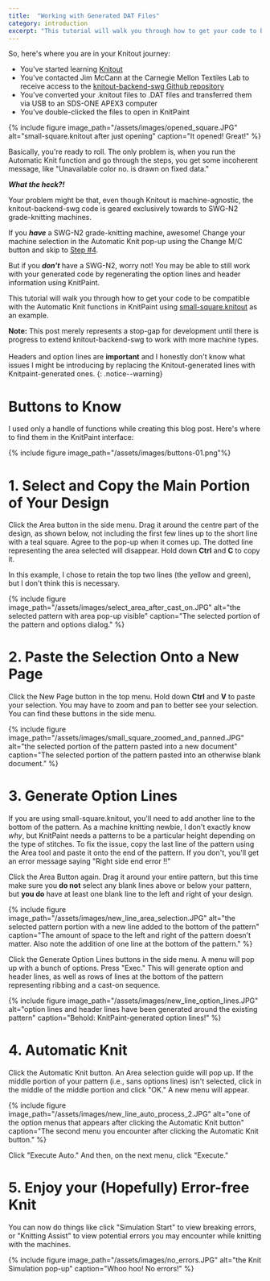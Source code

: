 ```yaml
---
title:  "Working with Generated DAT Files"
category: introduction
excerpt: "This tutorial will walk you through how to get your code to be compatible with the Automatic Knit functions in KnitPaint using [small-square.knitout](https://github.com/textiles-lab/knitout-backend-swg/blob/master/examples/small-square.knitout) as an example."
---
```


So, here's where you are in your Knitout journey:

* You've started learning [Knitout](https://github.com/textiles-lab/knitout)
* You've contacted Jim McCann at the Carnegie Mellon Textiles Lab to receive access to the [knitout-backend-swg Github repository](https://github.com/textiles-lab/knitout-backend-swg)
* You've converted your .knitout files to .DAT files and transferred them via USB to an SDS-ONE APEX3 computer
* You've double-clicked the files to open in KnitPaint

{% include figure image_path="/assets/images/opened_square.JPG" alt="small-square.knitout after just opening" caption="It opened! Great!" %}

Basically, you're ready to roll. The only problem is, when you run the Automatic Knit function and go through the steps, you get some incoherent message, like "Unavailable color no. is drawn on fixed data." 

***What the heck?!***

Your problem might be that, even though Knitout is machine-agnostic, the knitout-backend-swg code is geared exclusively towards to SWG-N2 grade-knitting machines. 

If you ***have*** a SWG-N2 grade-knitting machine, awesome! Change your machine selection in the Automatic Knit pop-up using the Change M/C button and skip to [Step #4](#step4).

But if you ***don't*** have a SWG-N2, worry not! You may be able to still work with your generated code by regenerating the option lines and header information using KnitPaint.

This tutorial will walk you through how to get your code to be compatible with the Automatic Knit functions in KnitPaint using [small-square.knitout](https://github.com/textiles-lab/knitout-backend-swg/blob/master/examples/small-square.knitout) as an example.

[//]: <> (Add instructions for changing document-level machine?)

**Note:** This post merely represents a stop-gap for development until there is progress to extend knitout-backend-swg to work with more machine types.<br/><br/>Headers and option lines are **important** and I honestly don't know what issues I might be introducing by replacing the Knitout-generated lines with Knitpaint-generated ones.
{: .notice--warning}


# Buttons to Know

I used only a handle of functions while creating this blog post. Here's where to find them in the KnitPaint interface:

{% include figure image_path="/assets/images/buttons-01.png"%}


# 1. Select and Copy the Main Portion of Your Design

Click the Area button in the side menu. Drag it around the centre part of the design, as shown below, not including the first few lines up to the short line with a teal square. Agree to the pop-up when it comes up. The dotted line representing the area selected will disappear. Hold down **Ctrl** and **C** to copy it. 

In this example, I chose to retain the top two lines (the yellow and green), but I don't think this is necessary.

{% include figure image_path="/assets/images/select_area_after_cast_on.JPG" alt="the selected pattern with area pop-up visible" caption="The selected portion of the pattern and options dialog." %}


# 2. Paste the Selection Onto a New Page

Click the New Page button in the top menu. Hold down **Ctrl** and **V** to paste your selection. You may have to zoom and pan to better see your selection. You can find these buttons in the side menu.

{% include figure image_path="/assets/images/small_square_zoomed_and_panned.JPG" alt="the selected portion of the pattern pasted into a new document" caption="The selected portion of the pattern pasted into an otherwise blank document." %}


# 3. Generate Option Lines

If you are using small-square.knitout, you'll need to add another line to the bottom of the pattern. As a machine knitting newbie, I don't exactly know *why*, but KnitPaint needs a patterns to be a particular height depending on the type of stitches. To fix the issue, copy the last line of the pattern using the Area tool and paste it onto the end of the pattern. If you don't, you'll get an error message saying "Right side end error !!"

Click the Area Button again. Drag it around your entire pattern, but this time make sure you **do not** select any blank lines above or below your pattern, but **you do** have at least one blank line to the left and right of your design.

{% include figure image_path="/assets/images/new_line_area_selection.JPG" alt="the selected pattern portion with a new line added to the bottom of the pattern" caption="The amount of space to the left and right of the pattern doesn't matter. Also note the addition of one line at the bottom of the pattern." %}

Click the Generate Option Lines buttons in the side menu. A menu will pop up with a bunch of options. Press "Exec." This will generate option and header lines, as well as rows of lines at the bottom of the pattern representing ribbing and a cast-on sequence.

{% include figure image_path="/assets/images/new_line_option_lines.JPG" alt="option lines and header lines have been generated around the existing pattern" caption="Behold: KnitPaint-generated option lines!" %}

<a name="step4"></a>
# 4. Automatic Knit 

Click the Automatic Knit button. An Area selection guide will pop up. If the middle portion of your pattern (i.e., sans options lines) isn't selected, click in the middle of the middle portion and click "OK." A new menu will appear.

{% include figure image_path="/assets/images/new_line_auto_process_2.JPG" alt="one of the option menus that appears after clicking the Automatic Knit button" caption="The second menu you encounter after clicking the Automatic Knit button." %}

Click "Execute Auto." And then, on the next menu, click "Execute."


# 5. Enjoy your (Hopefully) Error-free Knit

You can now do things like click "Simulation Start" to view breaking errors, or "Knitting Assist" to view potential errors you may encounter while knitting with the machines.

{% include figure image_path="/assets/images/no_errors.JPG" alt="the Knit Simulation pop-up" caption="Whoo hoo! No errors!" %}





